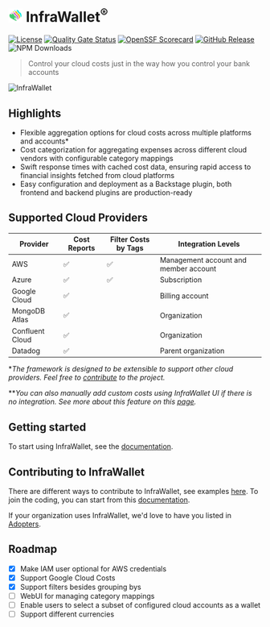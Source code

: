<h1>
  <img style="height: 1em;" src="./plugins/infrawallet/docs/images/iw_logo.png" alt="logo" title="InfraWallet">
  InfraWallet<sup>®</sup>
</h1>

[![License](https://img.shields.io/badge/license-Apache%202.0-blue.svg)](https://opensource.org/licenses/Apache-2.0)
[![Quality Gate Status](https://sonarcloud.io/api/project_badges/measure?project=electrolux-oss_infrawallet&metric=alert_status)](https://sonarcloud.io/summary/new_code?id=electrolux-oss_infrawallet)
[![OpenSSF Scorecard](https://api.scorecard.dev/projects/github.com/electrolux-oss/infrawallet/badge)](https://scorecard.dev/viewer/?uri=github.com/electrolux-oss/infrawallet)
[![GitHub Release](https://img.shields.io/github/v/release/electrolux-oss/infrawallet)](https://github.com/electrolux-oss/infrawallet/releases)
![NPM Downloads](https://img.shields.io/npm/dm/%40electrolux-oss%2Fplugin-infrawallet)

> Control your cloud costs just in the way how you control your bank accounts

![InfraWallet](./plugins/infrawallet/docs/images/iw_demo.gif)

## Highlights

- Flexible aggregation options for cloud costs across multiple platforms and accounts\*
- Cost categorization for aggregating expenses across different cloud vendors with configurable category mappings
- Swift response times with cached cost data, ensuring rapid access to financial insights fetched from cloud platforms
- Easy configuration and deployment as a Backstage plugin, both frontend and backend plugins are production-ready

## Supported Cloud Providers

| Provider        | Cost Reports | Filter Costs by Tags | Integration Levels                    |
| --------------- | ------------ | -------------------- | ------------------------------------- |
| AWS             | ✅           | ✅                   | Management account and member account |
| Azure           | ✅           | ✅                   | Subscription                          |
| Google Cloud    | ✅           |                      | Billing account                       |
| MongoDB Atlas   | ✅           |                      | Organization                          |
| Confluent Cloud | ✅           |                      | Organization                          |
| Datadog         | ✅           |                      | Parent organization                   |

\*_The framework is designed to be extensible to support other cloud providers. Feel free to [contribute](./docs/contributing.md) to the project._

\*\*_You can also manually add custom costs using InfraWallet UI if there is no integration. See more about this feature on this [page](./docs/getting-started/custom-costs.md)._

## Getting started

To start using InfraWallet, see the [documentation](https://opensource.electrolux.one/infrawallet/).

## Contributing to InfraWallet

There are different ways to contribute to InfraWallet, see examples [here](https://medium.com/@infrawalletbox/contribute-to-infrawallet-5-ways-to-get-started-today-42051b8ff8c6). To join the coding, you can start from this [documentation](./docs/contributing.md).

If your organization uses InfraWallet, we'd love to have you listed in [Adopters](ADOPTERS.md).

## Roadmap

- [x] Make IAM user optional for AWS credentials
- [x] Support Google Cloud Costs
- [x] Support filters besides grouping bys
- [ ] WebUI for managing category mappings
- [ ] Enable users to select a subset of configured cloud accounts as a wallet
- [ ] Support different currencies
